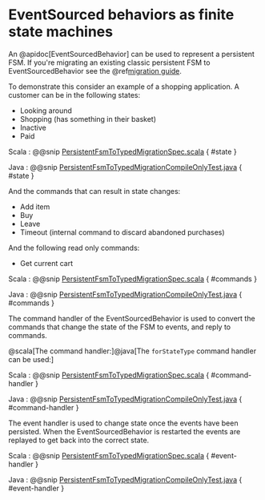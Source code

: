 # EventSourced behaviors as finite state machines

An @apidoc[EventSourcedBehavior] can be used to represent a persistent FSM. If you're migrating an existing classic
persistent FSM to EventSourcedBehavior see the @ref[migration guide](../persistence-fsm.md#migration-to-eventsourcedbehavior).

To demonstrate this consider an example of a shopping application. A customer can be in the following states:

* Looking around
* Shopping (has something in their basket)
* Inactive
* Paid

Scala
:  @@snip [PersistentFsmToTypedMigrationSpec.scala](/gemini-persistence-typed/src/test/scala/docs/akka/persistence/typed/PersistentFsmToTypedMigrationSpec.scala) { #state }

Java
:  @@snip [PersistentFsmToTypedMigrationCompileOnlyTest.java](/gemini-persistence-typed/src/test/java/jdocs/akka/persistence/typed/PersistentFsmToTypedMigrationCompileOnlyTest.java) { #state }


And the commands that can result in state changes:

* Add item
* Buy
* Leave 
* Timeout (internal command to discard abandoned purchases)

And the following read only commands:

* Get current cart 

Scala
:  @@snip [PersistentFsmToTypedMigrationSpec.scala](/gemini-persistence-typed/src/test/scala/docs/akka/persistence/typed/PersistentFsmToTypedMigrationSpec.scala) { #commands }

Java
:  @@snip [PersistentFsmToTypedMigrationCompileOnlyTest.java](/gemini-persistence-typed/src/test/java/jdocs/akka/persistence/typed/PersistentFsmToTypedMigrationCompileOnlyTest.java) { #commands }

The command handler of the EventSourcedBehavior is used to convert the commands that change the state of the FSM
to events, and reply to commands.

@scala[The command handler:]@java[The `forStateType` command handler can be used:]

Scala
:  @@snip [PersistentFsmToTypedMigrationSpec.scala](/gemini-persistence-typed/src/test/scala/docs/akka/persistence/typed/PersistentFsmToTypedMigrationSpec.scala) { #command-handler }

Java
:  @@snip [PersistentFsmToTypedMigrationCompileOnlyTest.java](/gemini-persistence-typed/src/test/java/jdocs/akka/persistence/typed/PersistentFsmToTypedMigrationCompileOnlyTest.java) { #command-handler }

The event handler is used to change state once the events have been persisted. When the EventSourcedBehavior is restarted
the events are replayed to get back into the correct state.

Scala
:  @@snip [PersistentFsmToTypedMigrationSpec.scala](/gemini-persistence-typed/src/test/scala/docs/akka/persistence/typed/PersistentFsmToTypedMigrationSpec.scala) { #event-handler }

Java
:  @@snip [PersistentFsmToTypedMigrationCompileOnlyTest.java](/gemini-persistence-typed/src/test/java/jdocs/akka/persistence/typed/PersistentFsmToTypedMigrationCompileOnlyTest.java) { #event-handler }


